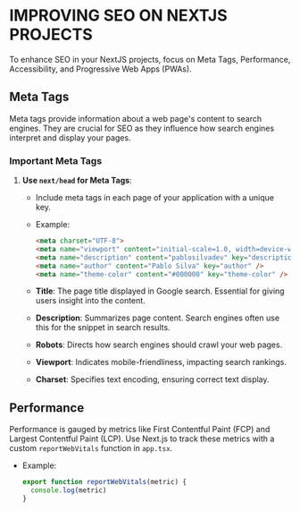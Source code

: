 # IMPROVING SEO ON NEXTJS PROJECTS

To enhance SEO in your NextJS projects, focus on Meta Tags, Performance, Accessibility, and Progressive Web Apps (PWAs).

## Meta Tags

Meta tags provide information about a web page's content to search engines. They are crucial for SEO as they influence how search engines interpret and display your pages.

### Important Meta Tags

1. **Use `next/head` for Meta Tags**:
   - Include meta tags in each page of your application with a unique key.
   - Example:
     ```html
     <meta charset="UTF-8">
     <meta name="viewport" content="initial-scale=1.0, width=device-width" />
     <meta name="description" content="pablosilvadev" key="description" />
     <meta name="author" content="Pablo Silva" key="author" />
     <meta name="theme-color" content="#000000" key="theme-color" />
     ```

    - **Title**: The page title displayed in Google search. Essential for giving users insight into the content.
    - **Description**: Summarizes page content. Search engines often use this for the snippet in search results.
    - **Robots**: Directs how search engines should crawl your web pages.
    - **Viewport**: Indicates mobile-friendliness, impacting search rankings.
    - **Charset**: Specifies text encoding, ensuring correct text display.

## Performance

Performance is gauged by metrics like First Contentful Paint (FCP) and Largest Contentful Paint (LCP). Use Next.js to track these metrics with a custom `reportWebVitals` function in `app.tsx`.

- Example:
  ```js
  export function reportWebVitals(metric) {
    console.log(metric)
  }

